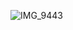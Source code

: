 ![IMG_9443](https://user-images.githubusercontent.com/93934093/141290904-ec5875e8-c837-4922-9907-3c76f68cb6cb.JPG)

